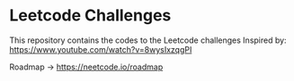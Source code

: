 # Leetcode Challenges
This repository contains the codes to the Leetcode challenges
Inspired by: https://www.youtube.com/watch?v=8wysIxzqgPI

Roadmap -> https://neetcode.io/roadmap
